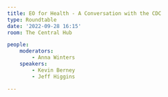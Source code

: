 ```yaml
---
title: EO for Health - A Conversation with the CDC
type: Roundtable
date: '2022-09-28 16:15'
room: The Central Hub

people:
    moderators: 
        - Anna Winters
    speakers:
        - Kevin Berney
        - Jeff Higgins

---
```

